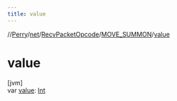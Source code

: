 ```yaml
---
title: value
---
```

//[Perry](../../../../index.html)/[net](../../index.html)/[RecvPacketOpcode](../index.html)/[MOVE_SUMMON](index.html)/[value](value.html)



# value



[jvm]\
var [value](value.html): [Int](https://kotlinlang.org/api/latest/jvm/stdlib/kotlin/-int/index.html)




